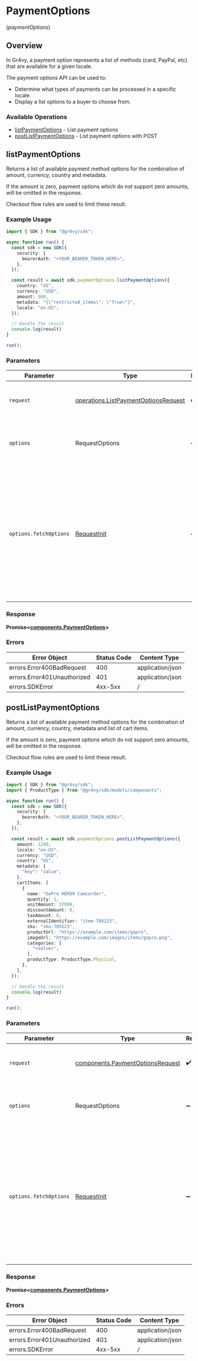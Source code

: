 # PaymentOptions
(*paymentOptions*)

## Overview

In Gr4vy, a payment option represents a list of methods (card, PayPal,
etc) that are available for a given locale.

The payment options API can be used to:

* Determine what types of payments can be processed in a specific locale.
* Display a list options to a buyer to choose from.

### Available Operations

* [listPaymentOptions](#listpaymentoptions) - List payment options
* [postListPaymentOptions](#postlistpaymentoptions) - List payment options with POST

## listPaymentOptions

Returns a list of available payment method options for the combination of
amount, currency, country and metadata.

If the amount is zero, payment options which do not support zero amounts,
will be omitted in the response.

Checkout flow rules are used to limit these result.

### Example Usage

```typescript
import { SDK } from "@gr4vy/sdk";

async function run() {
  const sdk = new SDK({
    security: {
      bearerAuth: "<YOUR_BEARER_TOKEN_HERE>",
    },
  });

  const result = await sdk.paymentOptions.listPaymentOptions({
    country: "US",
    currency: "USD",
    amount: 500,
    metadata: "{\"restricted_items\": \"True\"}",
    locale: "en-US",
  });

  // Handle the result
  console.log(result)
}

run();
```

### Parameters

| Parameter                                                                                                                                                                      | Type                                                                                                                                                                           | Required                                                                                                                                                                       | Description                                                                                                                                                                    |
| ------------------------------------------------------------------------------------------------------------------------------------------------------------------------------ | ------------------------------------------------------------------------------------------------------------------------------------------------------------------------------ | ------------------------------------------------------------------------------------------------------------------------------------------------------------------------------ | ------------------------------------------------------------------------------------------------------------------------------------------------------------------------------ |
| `request`                                                                                                                                                                      | [operations.ListPaymentOptionsRequest](../../models/operations/listpaymentoptionsrequest.md)                                                                                   | :heavy_check_mark:                                                                                                                                                             | The request object to use for the request.                                                                                                                                     |
| `options`                                                                                                                                                                      | RequestOptions                                                                                                                                                                 | :heavy_minus_sign:                                                                                                                                                             | Used to set various options for making HTTP requests.                                                                                                                          |
| `options.fetchOptions`                                                                                                                                                         | [RequestInit](https://developer.mozilla.org/en-US/docs/Web/API/Request/Request#options)                                                                                        | :heavy_minus_sign:                                                                                                                                                             | Options that are passed to the underlying HTTP request. This can be used to inject extra headers for examples. All `Request` options, except `method` and `body`, are allowed. |


### Response

**Promise<[components.PaymentOptions](../../models/components/paymentoptions.md)>**
### Errors

| Error Object                | Status Code                 | Content Type                |
| --------------------------- | --------------------------- | --------------------------- |
| errors.Error400BadRequest   | 400                         | application/json            |
| errors.Error401Unauthorized | 401                         | application/json            |
| errors.SDKError             | 4xx-5xx                     | */*                         |

## postListPaymentOptions

Returns a list of available payment method options for the combination of
amount, currency, country, metadata and list of cart items.

If the amount is zero, payment options which do not support zero amounts,
will be omitted in the response.

Checkout flow rules are used to limit these result.

### Example Usage

```typescript
import { SDK } from "@gr4vy/sdk";
import { ProductType } from "@gr4vy/sdk/models/components";

async function run() {
  const sdk = new SDK({
    security: {
      bearerAuth: "<YOUR_BEARER_TOKEN_HERE>",
    },
  });

  const result = await sdk.paymentOptions.postListPaymentOptions({
    amount: 1299,
    locale: "en-US",
    currency: "USD",
    country: "US",
    metadata: {
      "key": "value",
    },
    cartItems: [
      {
        name: "GoPro HERO9 Camcorder",
        quantity: 1,
        unitAmount: 37999,
        discountAmount: 0,
        taxAmount: 0,
        externalIdentifier: "item-789123",
        sku: "sku-789123",
        productUrl: "https://example.com/items/gopro",
        imageUrl: "https://example.com/images/items/gopro.png",
        categories: [
          "<value>",
        ],
        productType: ProductType.Physical,
      },
    ],
  });

  // Handle the result
  console.log(result)
}

run();
```

### Parameters

| Parameter                                                                                                                                                                      | Type                                                                                                                                                                           | Required                                                                                                                                                                       | Description                                                                                                                                                                    |
| ------------------------------------------------------------------------------------------------------------------------------------------------------------------------------ | ------------------------------------------------------------------------------------------------------------------------------------------------------------------------------ | ------------------------------------------------------------------------------------------------------------------------------------------------------------------------------ | ------------------------------------------------------------------------------------------------------------------------------------------------------------------------------ |
| `request`                                                                                                                                                                      | [components.PaymentOptionsRequest](../../models/components/paymentoptionsrequest.md)                                                                                           | :heavy_check_mark:                                                                                                                                                             | The request object to use for the request.                                                                                                                                     |
| `options`                                                                                                                                                                      | RequestOptions                                                                                                                                                                 | :heavy_minus_sign:                                                                                                                                                             | Used to set various options for making HTTP requests.                                                                                                                          |
| `options.fetchOptions`                                                                                                                                                         | [RequestInit](https://developer.mozilla.org/en-US/docs/Web/API/Request/Request#options)                                                                                        | :heavy_minus_sign:                                                                                                                                                             | Options that are passed to the underlying HTTP request. This can be used to inject extra headers for examples. All `Request` options, except `method` and `body`, are allowed. |


### Response

**Promise<[components.PaymentOptions](../../models/components/paymentoptions.md)>**
### Errors

| Error Object                | Status Code                 | Content Type                |
| --------------------------- | --------------------------- | --------------------------- |
| errors.Error400BadRequest   | 400                         | application/json            |
| errors.Error401Unauthorized | 401                         | application/json            |
| errors.SDKError             | 4xx-5xx                     | */*                         |
